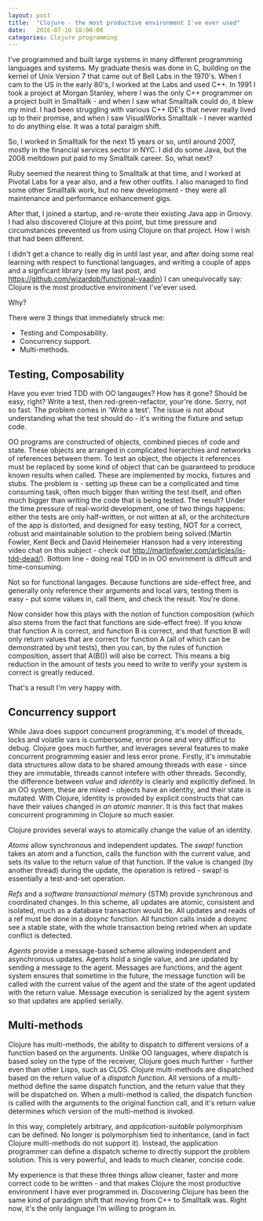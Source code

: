 ```yaml
---
layout: post
title:  "Clojure - the most productive environment I've ever used"
date:   2016-07-16 18:00:00
categories: Clojure programming
---
```

I've programmed and built large systems in many different programming languages and systems. My graduate thesis was done 
in C, building on the kernel of Unix Version 7 that came out of Bell Labs in the 1970's. When I cam to the US in the early 
80's, I worked at the Labs and used C++. In 1991 I took a project at Morgan Stanley, where I was the only C++ programmer
on a project built in Smalltalk - and when I saw what Smalltalk could do, it blew my mind. I had been struggling with various C++
IDE's that never really lived up to their promise, and when I saw VisualWorks Smalltalk - I never wanted to do anything else.
It was a total paraigm shift.

So, I worked in Smalltalk for the next 15 years or so, until around 2007, mostly in the financial services sector in NYC. I did do
some Java, but the 2008 meltdown put paid to my Smalltalk career. So, what next?

Ruby seemed the nearest thing to Smalltalk at that time, and I worked at Pivotal Labs for a year also, and a few other outfits. 
I also managed to find some other Smalltalk work, but no new development - they were all maintenance and performance enhancement gigs.

After that, I joined a startup, and re-wrote their existing Java app in Groovy. I had also discovered Clojure at this point,
but time pressure and circumstances prevented us from using Clojure on that project. How I wish that had been different.

I didn't get a chance to really dig in until last year, and after doing some real learning with respect to functional languages, and
writing a couple of apps and a signficant library (see my last
post, and <https://github.com/wizardpb/functional-vaadin>) I can unequivocally say: Clojure is the most productive environment 
I've'ever used.

Why?

There were 3 things that immediately struck me:

* Testing and Composability.
* Concurrency support.
* Multi-methods. 

## Testing, Composability

Have you ever tried TDD with OO langauges? How has it gone? Should be easy, right? Write a test, then red-green-refactor, your're done. Sorry, not so fast.
The problem comes in 'Write a test'. The issue is not about understanding what the test should do - it's writing the fixture and setup code.

OO programs are constructed of objects, combined pieces of code and state. These objects are arranged in complicated hierarchies and networks 
of references between them. To test an object, the objects it references must be replaced by some kind of object that can be guaranteed to
produce known results when called. These are implemented by mocks, fixtures and stubs. The problem is - setting up these can be a complicated and time consuming
task, often much bigger than writing the test itself, and often much bigger than writing the code that is being tested. 
The result? Under the time pressure of real-world development, one of two things happens: either the tests are only half-written, or not witten at all,
or the architecture of the app is distorted, and designed for easy testing, NOT for a correct, robust and maintainable solution to the
problem being solved.(Martin Fowler, Kent Beck and David Heinemeier Hansson had a very interesting video chat on this subject - check out
<http://martinfowler.com/articles/is-tdd-dead/>). Bottom line - doing real TDD in in OO envirnment is diffcult and time-consuming.

Not so for functional langages. Because functions are side-effect free, and generally only reference their arguments and local vars, testing them
is easy - put some values in, call them, and check the result. You're done.

Now consider how this plays with the notion of function composition (which also stems from the fact that functions are side-effect free). If you
know that function A is correct, and function B is correct, and that function B will only return values that are correct for function A (all of which
can be demonstrated by unit tests), then you can, by the rules of function composition, assert that A(B()) will also be correct. This means a big reduction
in the amount of tests you need to write to verify your system is correct is greatly reduced.

That's a result I'm very happy with.

## Concurrency support

While Java does support concurrent programming, it's model of threads, locks and volatile vars is cumbersome, error prone and
very difficut to debug. Clojure goes much further, and leverages several features to make concurrent programming easier and less error prone.
Firstly, it's immutable data structures allow data to be shared amoung threads with ease - since they are immutable, threads cannot
intefere with other threads. Secondly, the difference between *value* and *identity* is clearly and explicitly defined. In an OO
system, these are mixed - objects have an identity, and their state is mutated. With Clojure, identity is provided by explicit constructs
that can have their values changed *in an atomic manner*. It is this fact that makes concurrent programming in Clojure so much easier.

Clojure provides several ways to atomically change the value of an identity. 

*Atoms* allow synchronous and independent updates. The *swap!* function takes an atom and a function, calls the function with the current value, 
and sets its value to the return value of that function. If the value is changed (by another thread) during the update, the operation
is retired - swap! is essentially a test-and-set operation.

*Refs* and a *software transactional memory* (STM) provide synchronous and coordinated changes. In this scheme, all updates are atomic, consistent and isolated, much as a 
database transaction would be. All updates and reads of a ref must be done in a _dosync_ function. All function calls inside a dosync see
a stable state, with the whole transaction being retried when an update conflict is detected.

*Agents* provide a message-based scheme allowing independent and asynchronous updates. Agents hold a single value, and are updated by 
sending a message to the agent. Messages are functions, and the agent system ensures that sometime in the future, the message function
will be called with the current value of the agent and the state of the agent updated with the return value. Message execution is 
serialized by the agent system so that updates are applied serially.

## Multi-methods

Clojure has multi-methods, the ability to dispatch to different versions of a function based on the arguments. Unlike OO 
languages, where dispatch is based soley on the type of the receiver, Clojure goes much further - further even than other
Lisps, such as CLOS. Clojure multi-methods are dispatched based on the return value of a *dispatch function*. All versions of a
multi-method define the same dispatch function, and the return value that they will be dispatched on. When a multi-method is called, the 
dispatch function is called with the arguments to the original function call, and it's return value determines which version of the 
multi-method is invoked. 

In this way, completely
arbitrary, and *application-suitable* polymorphism can be defined. No longer is polymorphism tied to inheritance, (and in fact
Clojure multi-methods do not support it). Instead, the application programmer can define a dispatch scheme to directly support the 
problem solution. This is very powerful, and leads to much cleaner, concise code.

My experience is that these three things allow cleaner, faster and more correct code to be written - and that makes
Clojure the most productive environment I have ever programmed in. Discovering Clojure has been the same kind of paradigm shift
that moving from C++ to Smalltalk was. Right now, it's the only language I'm willing to program in.







